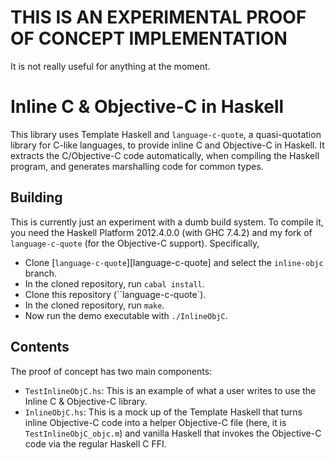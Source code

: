 THIS IS AN EXPERIMENTAL PROOF OF CONCEPT IMPLEMENTATION
=======================================================

It is not really useful for anything at the moment.


Inline C &amp; Objective-C in Haskell
=====================================

This library uses Template Haskell and `language-c-quote`, a quasi-quotation library for C-like languages, to provide inline C and Objective-C in Haskell. It extracts the C/Objective-C code automatically, when compiling the Haskell program, and generates marshalling code for common types.

Building
--------

This is currently just an experiment with a dumb build system. To compile it, you need the Haskell Platform 2012.4.0.0 (with GHC 7.4.2) and my fork of `language-c-quote` (for the Objective-C support). Specifically,

* Clone [`language-c-quote`][language-c-quote] and select the `inline-objc` branch.
* In the cloned repository, run `cabal install`.
* Clone this repository (``language-c-quote`).
* In the cloned repository, run `make`.
* Now run the demo executable with `./InlineObjC`.

Contents
--------
The proof of concept has two main components:

* `TestInlineObjC.hs`: This is an example of what a user writes to use the Inline C & Objective-C library.
* `InlineObjC.hs`: This is a mock up of the Template Haskell that turns inline Objective-C code into a helper Objective-C file (here, it is `TestInlineObjC_objc.m`) and vanilla Haskell that invokes the Objective-C code via the regular Haskell C FFI.
